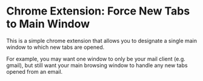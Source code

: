 # Chrome Extension: Force New Tabs to Main Window
This is a simple chrome extension that allows you to designate
a single main window to which new tabs are opened.

For example, you may want one window to only be your mail client (e.g. gmail),
but still want your main browsing window to handle any new tabs opened from an email.
